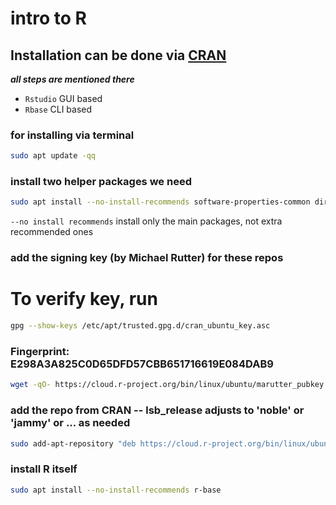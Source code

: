 # intro to R

## Installation can be done via [CRAN](https://cran.r-project.org)
***all steps are mentioned there***
* `Rstudio` GUI based
* `Rbase` CLI based 
  

### for installing via terminal 
```bash
sudo apt update -qq
```
### install two helper packages we need
```bash
sudo apt install --no-install-recommends software-properties-common dirmngr
```
`--no install recommends` install only the main packages, not extra recommended ones 

### add the signing key (by Michael Rutter) for these repos
# To verify key, run 
```bash
gpg --show-keys /etc/apt/trusted.gpg.d/cran_ubuntu_key.asc
```
### Fingerprint: E298A3A825C0D65DFD57CBB651716619E084DAB9
```bash
wget -qO- https://cloud.r-project.org/bin/linux/ubuntu/marutter_pubkey.asc | sudo tee -a /etc/apt/trusted.gpg.d/cran_ubuntu_key.asc
```
### add the repo from CRAN -- lsb_release adjusts to 'noble' or 'jammy' or ... as needed
```bash
sudo add-apt-repository "deb https://cloud.r-project.org/bin/linux/ubuntu $(lsb_release -cs)-cran40/"
```
### install R itself
```bash
sudo apt install --no-install-recommends r-base
```
